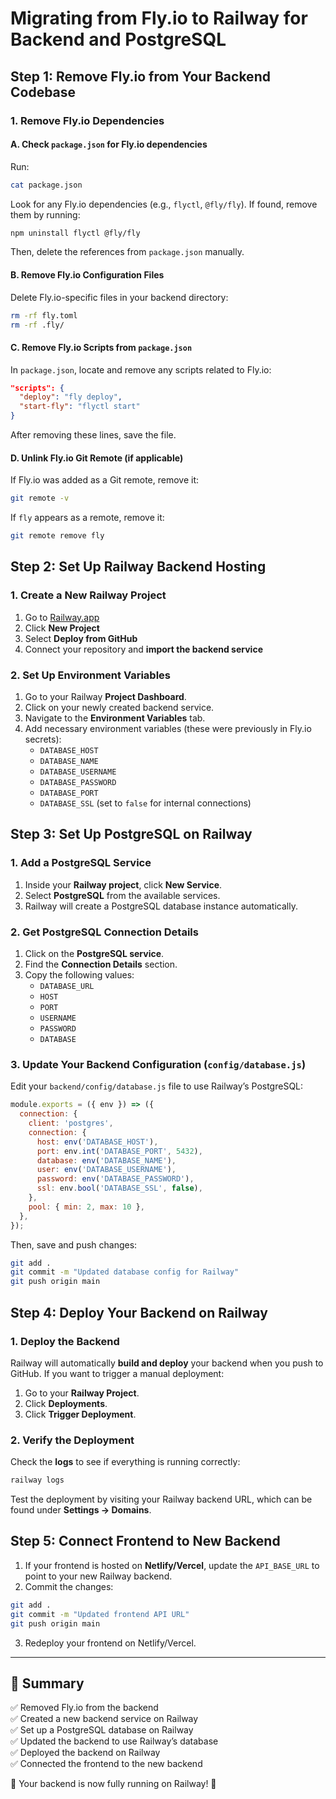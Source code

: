 # Migrating from Fly.io to Railway for Backend and PostgreSQL

## **Step 1: Remove Fly.io from Your Backend Codebase**

### **1. Remove Fly.io Dependencies**
#### **A. Check `package.json` for Fly.io dependencies**
Run:
```sh
cat package.json
```
Look for any Fly.io dependencies (e.g., `flyctl`, `@fly/fly`). If found, remove them by running:
```sh
npm uninstall flyctl @fly/fly
```
Then, delete the references from `package.json` manually.

#### **B. Remove Fly.io Configuration Files**
Delete Fly.io-specific files in your backend directory:
```sh
rm -rf fly.toml
rm -rf .fly/
```

#### **C. Remove Fly.io Scripts from `package.json`**
In `package.json`, locate and remove any scripts related to Fly.io:
```json
"scripts": {
  "deploy": "fly deploy",
  "start-fly": "flyctl start"
}
```
After removing these lines, save the file.

#### **D. Unlink Fly.io Git Remote (if applicable)**
If Fly.io was added as a Git remote, remove it:
```sh
git remote -v
```
If `fly` appears as a remote, remove it:
```sh
git remote remove fly
```

## **Step 2: Set Up Railway Backend Hosting**

### **1. Create a New Railway Project**
1. Go to [Railway.app](https://railway.app/)
2. Click **New Project**
3. Select **Deploy from GitHub**
4. Connect your repository and **import the backend service**

### **2. Set Up Environment Variables**
1. Go to your Railway **Project Dashboard**.
2. Click on your newly created backend service.
3. Navigate to the **Environment Variables** tab.
4. Add necessary environment variables (these were previously in Fly.io secrets):
   - `DATABASE_HOST`
   - `DATABASE_NAME`
   - `DATABASE_USERNAME`
   - `DATABASE_PASSWORD`
   - `DATABASE_PORT`
   - `DATABASE_SSL` (set to `false` for internal connections)

## **Step 3: Set Up PostgreSQL on Railway**

### **1. Add a PostgreSQL Service**
1. Inside your **Railway project**, click **New Service**.
2. Select **PostgreSQL** from the available services.
3. Railway will create a PostgreSQL database instance automatically.

### **2. Get PostgreSQL Connection Details**
1. Click on the **PostgreSQL service**.
2. Find the **Connection Details** section.
3. Copy the following values:
   - `DATABASE_URL`
   - `HOST`
   - `PORT`
   - `USERNAME`
   - `PASSWORD`
   - `DATABASE`

### **3. Update Your Backend Configuration (`config/database.js`)**
Edit your `backend/config/database.js` file to use Railway’s PostgreSQL:
```js
module.exports = ({ env }) => ({
  connection: {
    client: 'postgres',
    connection: {
      host: env('DATABASE_HOST'),
      port: env.int('DATABASE_PORT', 5432),
      database: env('DATABASE_NAME'),
      user: env('DATABASE_USERNAME'),
      password: env('DATABASE_PASSWORD'),
      ssl: env.bool('DATABASE_SSL', false),
    },
    pool: { min: 2, max: 10 },
  },
});
```
Then, save and push changes:
```sh
git add .
git commit -m "Updated database config for Railway"
git push origin main
```

## **Step 4: Deploy Your Backend on Railway**

### **1. Deploy the Backend**
Railway will automatically **build and deploy** your backend when you push to GitHub.
If you want to trigger a manual deployment:
1. Go to your **Railway Project**.
2. Click **Deployments**.
3. Click **Trigger Deployment**.

### **2. Verify the Deployment**
Check the **logs** to see if everything is running correctly:
```sh
railway logs
```

Test the deployment by visiting your Railway backend URL, which can be found under **Settings → Domains**.

## **Step 5: Connect Frontend to New Backend**
1. If your frontend is hosted on **Netlify/Vercel**, update the `API_BASE_URL` to point to your new Railway backend.
2. Commit the changes:
```sh
git add .
git commit -m "Updated frontend API URL"
git push origin main
```
3. Redeploy your frontend on Netlify/Vercel.

---

## **🎯 Summary**
✅ Removed Fly.io from the backend  
✅ Created a new backend service on Railway  
✅ Set up a PostgreSQL database on Railway  
✅ Updated the backend to use Railway’s database  
✅ Deployed the backend on Railway  
✅ Connected the frontend to the new backend  

🚀 Your backend is now fully running on Railway! 🚀
